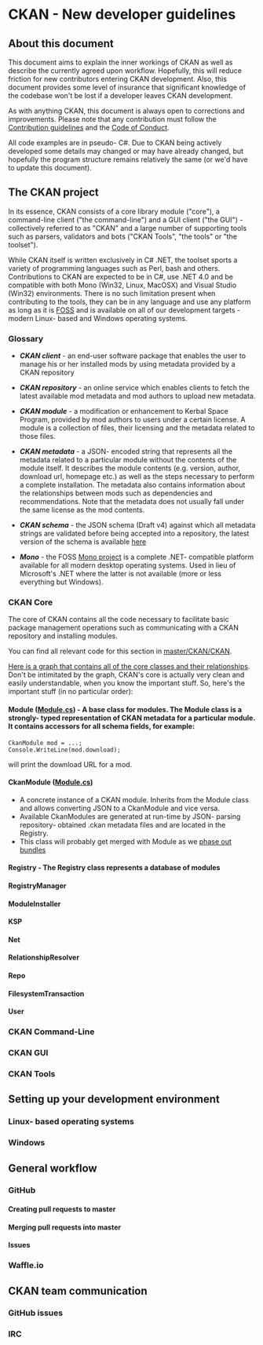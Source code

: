 # CKAN - New developer guidelines

## About this document

This document aims to explain the inner workings of CKAN as well as describe the currently agreed upon workflow. Hopefully, this will reduce friction for new contributors entering CKAN development. Also, this document provides some level of insurance that significant knowledge of the codebase won't be lost if a developer leaves CKAN development.

As with anything CKAN, this document is always open to corrections and improvements. Please note that any contribution must follow the [Contribution guidelines](https://github.com/KSP-CKAN/CKAN/blob/master/CONTRIBUTING.md) and the [Code of Conduct](https://github.com/KSP-CKAN/CKAN/wiki/Code-of-Conduct).

All code examples are in pseudo- C#. Due to CKAN being actively developed some details may changed or may have already changed, but hopefully the program structure remains relatively the same (or we'd have to update this document).

## The CKAN project

In its essence, CKAN consists of a core library module ("core"), a command-line client ("the command-line") and a GUI client ("the GUI") - collectively referred to as "CKAN" and a large number of supporting tools such as parsers, validators and bots ("CKAN Tools", "the tools" or "the toolset").

While CKAN itself is written exclusively in C# .NET, the toolset sports a variety of programming languages such as Perl, bash and others. Contributions to CKAN are expected to be in C#, use .NET 4.0 and be compatible with both Mono (Win32, Linux, MacOSX) and Visual Studio (Win32) environments. There is no such limitation present when contributing to the tools, they can be in any language and use any platform as long as it is [FOSS](http://en.wikipedia.org/wiki/Free_and_open-source_software) and is available on all of our development targets - modern Linux- based and Windows operating systems.

### Glossary

* ***CKAN client*** - an end-user software package that enables the user to manage his or her installed mods by using metadata provided by a CKAN repository

* ***CKAN repository*** - an online service which enables clients to fetch the latest available mod metadata and mod authors to upload new metadata.

* ***CKAN module*** - a modification or enhancement to Kerbal Space Program, provided by mod authors to users under a certain license. A module is a collection of files, their licensing and the metadata related to those files.

* ***CKAN metadata*** - a JSON- encoded string that represents all the metadata related to a particular module without the contents of the module itself. It describes the module contents (e.g. version, author, download url, homepage etc.)
as well as the steps necessary to perform a complete installation. The metadata also contains information about the relationships between mods such as dependencies and recommendations. Note that the metadata does not usually fall under the same license as the mod contents.

* ***CKAN schema*** - the JSON schema (Draft v4) against which all metadata strings are validated before being accepted into a repository, the latest version of the schema is available [here](https://raw.githubusercontent.com/KSP-CKAN/CKAN/master/CKAN.schema)

* ***Mono*** - the FOSS [Mono project](http://www.mono-project.com/) is a complete .NET- compatible platform available for all modern desktop operating systems. Used in lieu of Microsoft's .NET where the latter is not available (more or less everything but Windows).

### CKAN Core

The core of CKAN contains all the code necessary to facilitate basic package management operations such as communicating with a CKAN repository and installing modules.

You can find all relevant code for this section in [master/CKAN/CKAN](https://github.com/KSP-CKAN/CKAN/tree/master/CKAN/CKAN).

[Here is a graph that contains all of the core classes and their relationships](http://i.imgur.com/o9jQxau.png). Don't be intimitated by the graph, CKAN's core is actually very clean and easily understandable, when you know the important stuff. So, here's the important stuff (in no particular order):

#### Module ([Module.cs](https://github.com/KSP-CKAN/CKAN/blob/master/CKAN/CKAN/Module.cs)) - A base class for modules. The Module class is a strongly- typed representation of CKAN metadata for a particular module. It contains accessors for all schema fields, for example:
```
CkanModule mod = ...;
Console.WriteLine(mod.download); 
```
will print the download URL for a mod.

#### CkanModule ([Module.cs](https://github.com/KSP-CKAN/CKAN/blob/master/CKAN/CKAN/Module.cs))
* A concrete instance of a CKAN module. Inherits from the Module class and allows converting JSON to a CkanModule and vice versa.
* Available CkanModules are generated at run-time by JSON- parsing repository- obtained .ckan metadata files and are located in the Registry.
* This class will probably get merged with Module as we [phase out bundles](https://github.com/KSP-CKAN/CKAN/issues/113)

#### Registry - The Registry class represents a database of modules

#### RegistryManager

####  ModuleInstaller

#### KSP

#### Net

#### RelationshipResolver

#### Repo

#### FilesystemTransaction

#### User

### CKAN Command-Line

### CKAN GUI

### CKAN Tools

## Setting up your development environment

### Linux- based operating systems

### Windows

## General workflow

### GitHub

#### Creating pull requests to master

#### Merging pull requests into master

#### Issues

### Waffle.io

## CKAN team communication

### GitHub issues

### IRC
